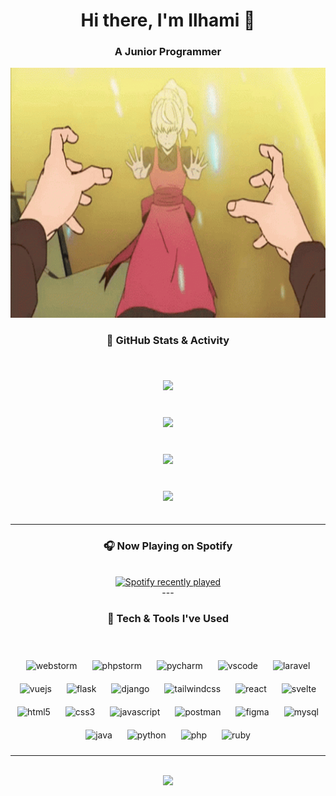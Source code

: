 <div align="center">

<h1 align="center">Hi there, I'm Ilhami 👋</h1>
<h3 align="center">A Junior Programmer</h3>

<div align="center">
  <img src="https://raw.githubusercontent.com/zelphyx/zelphyx/main/tower-of-god-tog.gif" width="900" height="400" />
</div>


  
### 🧠 GitHub Stats & Activity

<br/>

<img src="https://github-readme-stats.vercel.app/api?username=zelphyx&show_icons=true&theme=tokyonight" style="margin: 20px;" />

<br/>

<img src="https://github-readme-stats.vercel.app/api/top-langs/?username=zelphyx&layout=donut&theme=tokyonight" style="margin: 20px;" />

<br/>

<img src="https://github-profile-trophy.vercel.app/?username=zelphyx&theme=tokyonight" style="margin: 20px;" />

<br/>

<img src="http://github-readme-streak-stats.herokuapp.com?user=zelphyx&theme=tokyonight-duo" style="margin: 20px;" />

---

### 🎧 Now Playing on Spotify

<br/>

<div align="center">
  <a href="https://open.spotify.com/user/31b553w7uilpjkx5gyj67j6w3a5y">
    <img src="https://spotify-recently-played-readme.vercel.app/api?user=31b553w7uilpjkx5gyj67j6w3a5y&count=5&unique=false" alt="Spotify recently played"  />
  </a>
</div>
---


### 🧰 Tech & Tools I've Used

<br/>

<p align="center">
  <!-- IDEs -->
  <img src="https://cdn.jsdelivr.net/gh/devicons/devicon/icons/webstorm/webstorm-original.svg" alt="webstorm" width="45" height="45" style="margin:10px"/>
  <img src="https://cdn.jsdelivr.net/gh/devicons/devicon/icons/phpstorm/phpstorm-original.svg" alt="phpstorm" width="45" height="45" style="margin:10px"/>
  <img src="https://cdn.jsdelivr.net/gh/devicons/devicon/icons/pycharm/pycharm-original.svg" alt="pycharm" width="45" height="45" style="margin:10px"/>
  <img src="https://cdn.jsdelivr.net/gh/devicons/devicon/icons/vscode/vscode-original.svg" alt="vscode" width="45" height="45" style="margin:10px"/>

  <!-- Frameworks -->
  <img src="https://cdn.simpleicons.org/laravel/FF2D20" alt="laravel" width="45" height="45" style="margin:10px"/>
  <img src="https://cdn.jsdelivr.net/gh/devicons/devicon/icons/vuejs/vuejs-original.svg" alt="vuejs" width="45" height="45" style="margin:10px"/>
  <img src="https://cdn.jsdelivr.net/gh/devicons/devicon/icons/flask/flask-original.svg" alt="flask" width="45" height="45" style="margin:10px"/>
  <img src="https://cdn.jsdelivr.net/gh/devicons/devicon/icons/django/django-plain.svg" alt="django" width="45" height="45" style="margin:10px"/>
  <img src="https://www.vectorlogo.zone/logos/tailwindcss/tailwindcss-icon.svg" alt="tailwindcss" width="45" height="45" style="margin:10px"/>
  <img src="https://cdn.jsdelivr.net/gh/devicons/devicon/icons/react/react-original.svg" alt="react" width="45" height="45" style="margin:10px"/>
  <img src="https://cdn.jsdelivr.net/gh/devicons/devicon/icons/svelte/svelte-original.svg" alt="svelte" width="45" height="45" style="margin:10px"/>

  <!-- Frontend -->
  <img src="https://cdn.jsdelivr.net/gh/devicons/devicon/icons/html5/html5-original.svg" alt="html5" width="45" height="45" style="margin:10px"/>
  <img src="https://cdn.jsdelivr.net/gh/devicons/devicon/icons/css3/css3-original.svg" alt="css3" width="45" height="45" style="margin:10px"/>
  <img src="https://cdn.jsdelivr.net/gh/devicons/devicon/icons/javascript/javascript-original.svg" alt="javascript" width="45" height="45" style="margin:10px"/>

  <!-- Tools & Others -->
  <img src="https://cdn.jsdelivr.net/gh/devicons/devicon/icons/postman/postman-original.svg" alt="postman" width="45" height="45" style="margin:10px"/>
  <img src="https://www.vectorlogo.zone/logos/figma/figma-icon.svg" alt="figma" width="45" height="45" style="margin:10px"/>
  <img src="https://cdn.jsdelivr.net/gh/devicons/devicon/icons/mysql/mysql-original.svg" alt="mysql" width="45" height="45" style="margin:10px"/>
  <img src="https://cdn.jsdelivr.net/gh/devicons/devicon/icons/java/java-original.svg" alt="java" width="45" height="45" style="margin:10px"/>
  <img src="https://cdn.jsdelivr.net/gh/devicons/devicon/icons/python/python-original.svg" alt="python" width="45" height="45" style="margin:10px"/>
  <img src="https://cdn.jsdelivr.net/gh/devicons/devicon/icons/php/php-original.svg" alt="php" width="45" height="45" style="margin:10px"/>
  <img src="https://cdn.jsdelivr.net/gh/devicons/devicon/icons/ruby/ruby-original.svg" alt="ruby" width="45" height="45" style="margin:10px"/>
</p>


---

<br/>

<img src="https://komarev.com/ghpvc/?username=zelphyx&color=blue" />

</div>
